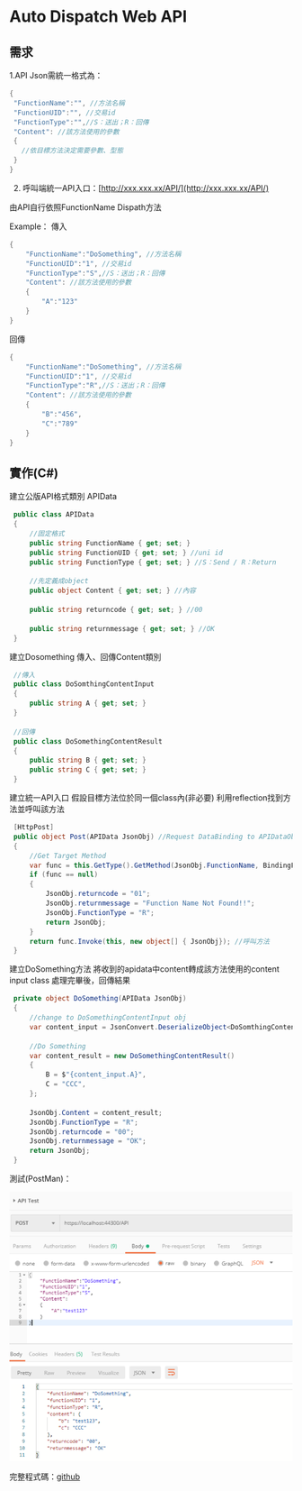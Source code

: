 # Auto Dispatch Web API

## 需求

1.API Json需統一格式為：

```csharp
{
 "FunctionName":"", //方法名稱
 "FunctionUID":"", //交易id
 "FunctionType":"",//S：送出；R：回傳
 "Content": //該方法使用的參數
 {
   //依目標方法決定需要參數、型態
 }
}
```

2. 呼叫端統一API入口：[http://xxx.xxx.xx/API/](http://xxx.xxx.xx/API/)

由API自行依照FunctionName Dispath方法

Example： 傳入

```csharp
{
    "FunctionName":"DoSomething", //方法名稱
    "FunctionUID":"1", //交易id
    "FunctionType":"S",//S：送出；R：回傳
    "Content": //該方法使用的參數
    {
        "A":"123"
    }
}
```

回傳

```csharp
{
    "FunctionName":"DoSomething", //方法名稱
    "FunctionUID":"1", //交易id
    "FunctionType":"R",//S：送出；R：回傳
    "Content": //該方法使用的參數
    {
        "B":"456",
        "C":"789"
    }
}
```

## 實作\(C\#\)

建立公版API格式類別 APIData

```csharp
 public class APIData
 {
     //固定格式
     public string FunctionName { get; set; }
     public string FunctionUID { get; set; } //uni id
     public string FunctionType { get; set; } //S：Send / R：Return

     //先定義成object
     public object Content { get; set; } //內容

     public string returncode { get; set; } //00

     public string returnmessage { get; set; } //OK
 }
```

建立Dosomething 傳入、回傳Content類別

```csharp
 //傳入
 public class DoSomthingContentInput
 {
     public string A { get; set; }
 }

 //回傳
 public class DoSomethingContentResult
 {
     public string B { get; set; }
     public string C { get; set; }
 }
```

建立統一API入口 假設目標方法位於同一個class內\(非必要\) 利用reflection找到方法並呼叫該方法

```csharp
 [HttpPost]
 public object Post(APIData JsonObj) //Request DataBinding to APIDataObj
 {
     //Get Target Method
     var func = this.GetType().GetMethod(JsonObj.FunctionName, BindingFlags.NonPublic | BindingFlags.Instance);
     if (func == null)
     {
         JsonObj.returncode = "01";
         JsonObj.returnmessage = "Function Name Not Found!!";
         JsonObj.FunctionType = "R";
         return JsonObj;
     }
     return func.Invoke(this, new object[] { JsonObj}); //呼叫方法
 }
```

建立DoSomething方法 將收到的apidata中content轉成該方法使用的content input class 處理完畢後，回傳結果

```csharp
 private object DoSomething(APIData JsonObj)
 {
     //change to DoSomethingContentInput obj
     var content_input = JsonConvert.DeserializeObject<DoSomthingContentInput>(JsonObj.Content?.ToString());

     //Do Something
     var content_result = new DoSomethingContentResult()
     {
         B = $"{content_input.A}",
         C = "CCC",
     };

     JsonObj.Content = content_result;
     JsonObj.FunctionType = "R";
     JsonObj.returncode = "00";
     JsonObj.returnmessage = "OK";
     return JsonObj;
 }
```

測試\(PostMan\)：

![](../../.gitbook/assets/image%20%28318%29.png)

完整程式碼：[github](https://github.com/adjackbid/DispatchWebAPI)

